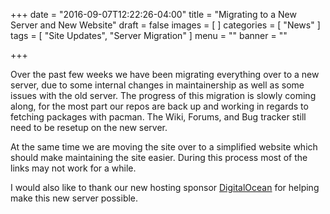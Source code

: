 +++
date = "2016-09-07T12:22:26-04:00"
title = "Migrating to a New Server and New Website"
draft = false
images = [
]
categories = [
  "News"
]
tags = [
  "Site Updates",
  "Server Migration"
]
menu = ""
banner = ""

+++

Over the past few weeks we have been migrating everything over to a new server,
due to some internal changes in maintainership as well as some issues with the
old server.  The progress of this migration is slowly coming along, for the most
part our repos are back up and working in regards to fetching packages with
pacman.  The Wiki, Forums, and Bug tracker still need to be resetup on the new
server.

At the same time we are moving the site over to a simplified website which
should make maintaining the site easier.  During this process most of the links
may not work for a while.

I would also like to thank our new hosting sponsor
[DigitalOcean](https://www.digitalocean.com/) for helping make this new server
possible.
